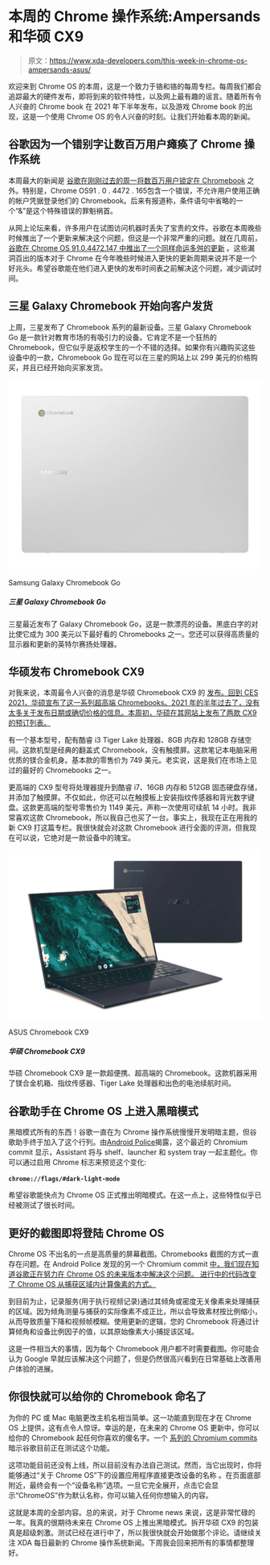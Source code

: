# 本周的 Chrome 操作系统:Ampersands 和华硕 CX9

> 原文：<https://www.xda-developers.com/this-week-in-chrome-os-ampersands-asus/>

欢迎来到 Chrome OS 的本周，这是一个致力于铬和铬的每周专栏。每周我们都会追踪最大的硬件发布，即将到来的软件特性，以及网上最有趣的谣言。随着所有令人兴奋的 Chrome book 在 2021 年下半年发布，以及游戏 Chrome book 的出现，这是一个使用 Chrome OS 的令人兴奋的时刻。让我们开始看本周的新闻。

## 谷歌因为一个错别字让数百万用户瘫痪了 Chrome 操作系统

本周最大的新闻是 [谷歌在刚刚过去的周一将数百万用户锁定在 Chromebook](https://www.xda-developers.com/cant-login-chromebook-google-readying-fix/) 之外。特别是，Chrome OS91 . 0 . 4472 . 165包含一个错误，不允许用户使用正确的帐户凭据登录他们的 Chromebook。后来有报道称，条件语句中省略的一个“&”是这个特殊错误的罪魁祸首。

从网上论坛来看，许多用户在试图访问机器时丢失了宝贵的文件。谷歌在本周晚些时候推出了一个更新来解决这个问题，但这是一个非常严重的问题。就在几周前， [谷歌在 Chrome OS 91.0.4472.147 中推出了一个同样命运多舛的更新](https://www.xda-developers.com/chrome-os-91-high-cpu-bug-fixed/) 。这些漏洞百出的版本对于 Chrome 在今年晚些时候进入更快的更新周期来说并不是一个好兆头。希望谷歌能在他们进入更快的发布时间表之前解决这个问题，减少调试时间。

## 三星 Galaxy Chromebook 开始向客户发货

上周，三星发布了 Chromebook 系列的最新设备。三星 Galaxy Chromebook Go 是一款针对教育市场的有吸引力的设备。它肯定不是一个狂热的 Chromebook，但它似乎是返校学生的一个不错的选择。如果你有兴趣购买这些设备中的一款，Chromebook Go 现在可以在三星的网站上以 299 美元的价格购买，并且已经开始向买家发货。

 <picture>![Samsung's Galaxy Book Go is a great Chromebook, with a fancy design, and quality display, it's a great pick for $300.](img/7f905e0bd892bac4cfa11d8adc24d78b.png)</picture> 

Samsung Galaxy Chromebook Go

##### 三星 Galaxy Chromebook Go

三星最近发布了 Galaxy Chromebook Go，这是一款漂亮的设备。黑底白字的对比使它成为 300 美元以下最好看的 Chromebooks 之一。您还可以获得高质量的显示器和更新的英特尔赛扬处理器。

## 华硕发布 Chromebook CX9

对我来说，本周最令人兴奋的消息是华硕 Chromebook CX9 的 [发布。回到 CES 2021，华硕宣布了这一系列超高端 Chromebooks。2021 年的半年过去了，没有太多关于发布日期或确切价格的信息。本周初，华硕在其网站上发布了两款 CX9 的预订列表。](https://www.xda-developers.com/asus-launches-chromebook-cx9-and-cx5-with-intel-tiger-lake-cpus/)

有一个基本型号，配有酷睿 i3 Tiger Lake 处理器、8GB 内存和 128GB 存储空间。这款机型是经典的翻盖式 Chromebook，没有触摸屏。这款笔记本电脑采用优质的镁合金机身。基本款的零售价为 749 美元。老实说，这是我们在市场上见过的最好的 Chromebooks 之一。

更高端的 CX9 型号将处理器提升到酷睿 i7、16GB 内存和 512GB 固态硬盘存储，并添加了触摸屏。不仅如此，你还可以在触摸板上安装指纹传感器和背光数字键盘。这款更高端的型号零售价为 1149 美元，声称一次使用可续航 14 小时。我非常喜欢这款 Chromebook，所以我自己也买了一台。事实上，我现在正在用我的新 CX9 打这篇专栏。我很快就会对这款 Chromebook 进行全面的评测，但我现在可以说，它绝对是一款设备中的瑰宝。

 <picture>![The ASUS Chromebook CX9 is an ultra-portable and ultra-premium Chromebook. This machine features a magnesium alloy chassis, fingerprint sensor, Tiger Lake processors, and excellent battery life.](img/55173fd45c3680ea56436b028e33945b.png)</picture> 

ASUS Chromebook CX9

##### 华硕 Chromebook CX9

华硕 Chromebook CX9 是一款超便携、超高端的 Chromebook。这款机器采用了镁合金机箱、指纹传感器、Tiger Lake 处理器和出色的电池续航时间。

## 谷歌助手在 Chrome OS 上进入黑暗模式

黑暗模式所有的东西！谷歌一直在为 Chrome 操作系统慢慢开发明暗主题，但谷歌助手终于加入了这个行列。由[Android Police](https://www.androidpolice.com/2021/07/20/google-assistant-is-going-goth-with-dark-mode-coming-to-a-future-chrome-os-update/)揭露，这个最近的 Chromium commit 显示，Assistant 将与 shelf、launcher 和 system tray 一起主题化。你可以通过启用 Chrome 标志来预览这个变化:

**`chrome://flags/#dark-light-mode`**

希望谷歌能快点为 Chrome OS 正式推出明暗模式。在这一点上，这些特性似乎已经被测试了很长时间。

## 更好的截图即将登陆 Chrome OS

Chrome OS 不出名的一点是高质量的屏幕截图。Chromebooks 截图的方式一直存在问题。在 Android Police 发现的另一个 Chromium commit [中，我们现在知道谷歌正在努力在 Chrome OS 的未来版本中解决这个问题。 进行中的代码改变了 Chrome OS 从捕获区域内计算像素的方式。](https://www.androidpolice.com/2021/07/22/soon-your-chromebook-wont-record-your-screen-like-a-potato/)

到目前为止，记录服务(用于执行视频记录)通过其倾角或密度无关像素来处理捕获的区域。因为倾角测量与捕获的实际像素不成正比，所以会导致素材按比例缩小，从而导致质量下降和视频帧模糊。使用更新的逻辑，您的 Chromebook 将通过计算倾角和设备比例因子的值，以其原始像素大小捕捉该区域。

这是一件相当大的事情，因为每个 Chromebook 用户都不时需要截图。你可能会认为 Google 早就应该解决这个问题了，但是仍然很高兴看到在日常基础上改善用户体验的进展。

## 你很快就可以给你的 Chromebook 命名了

为你的 PC 或 Mac 电脑更改主机名相当简单。这一功能直到现在才在 Chrome OS 上提供，这有点令人惊讶。幸运的是，在未来的 Chrome OS 更新中，你可以给你的 Chromebook 起任何你喜欢的傻名字。一个 [系列的 Chromium commits](https://chromium-review.googlesource.com/q/hashtag:cros-device-name+(status:open%20OR%20status:merged)) 暗示谷歌目前正在测试这个功能。

这项功能目前还没有上线，所以目前没有办法自己测试。然而，当它出现时，你将能够通过“关于 Chrome OS”下的设置应用程序直接更改设备的名称 。在页面底部附近，最终会有一个“设备名称”选项。一旦它完全展开，点击它会显示“ChromeOS”作为默认名称，你可以输入任何你想输入的内容。

这就是本周的全部内容。总的来说，对于 Chrome news 来说，这是非常忙碌的一年。我真的很期待未来在 Chrome OS 上推出黑暗模式。拆开华硕 CX9 的包装真是超级刺激。测试已经在进行中了，所以我很快就会开始做那个评论。请继续关注 XDA 每日最新的 Chrome 操作系统新闻。下周我会回来把所有的事情都整理好。